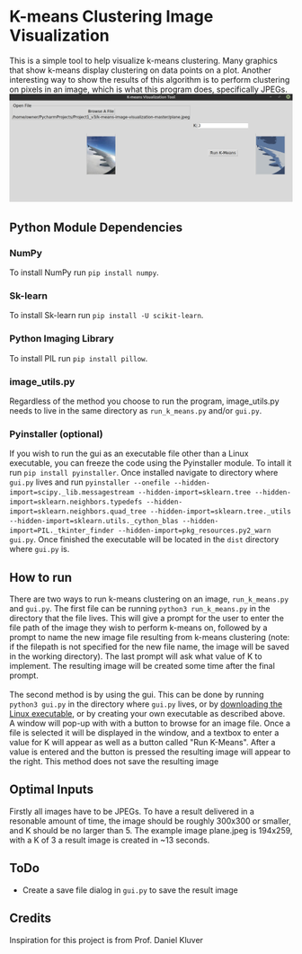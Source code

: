 # K-means Clustering Image Visualization
This is a simple tool to help visualize k-means clustering. Many graphics that show k-means display clustering on data points on a plot. Another interesting way to show the results of this algorithm is to perform clustering on pixels in an image, which is what this program does, specifically JPEGs.
![Screenshot](k-means-demo.png)
## Python Module Dependencies
### NumPy
To install NumPy run `pip install numpy`.
### Sk-learn
To install Sk-learn run `pip install -U scikit-learn`.
### Python Imaging Library
To install PIL run `pip install pillow`.
### image_utils.py
Regardless of the method you choose to run the program, image_utils.py needs to live in the same directory as `run_k_means.py` and/or `gui.py`.
### Pyinstaller (optional)
If you wish to run the gui as an executable file other than a Linux executable, you can freeze the code using the Pyinstaller module. To intall it run `pip install pyinstaller`. Once installed navigate to directory where `gui.py` lives and run `pyinstaller --onefile --hidden-import=scipy._lib.messagestream --hidden-import=sklearn.tree --hidden-import=sklearn.neighbors.typedefs --hidden-import=sklearn.neighbors.quad_tree --hidden-import=sklearn.tree._utils --hidden-import=sklearn.utils._cython_blas --hidden-import=PIL._tkinter_finder --hidden-import=pkg_resources.py2_warn gui.py`. Once finished the executable will be located in the `dist` directory where `gui.py` is.
## How to run
There are two ways to run k-means clustering on an image, `run_k_means.py` and `gui.py`. The first file can be running
`python3 run_k_means.py` in the directory that the file lives. This will give a prompt for the user to enter the file path of the image they wish to perform k-means on, followed by a prompt to name the new image file resulting from k-means clustering (note: if the filepath is not specified for the new file name, the image will be saved in the working directory). The last prompt will ask what value of K to implement. The resulting image will be created some time after the final prompt.
\
\
The second method is by using the gui. This can be done by running `python3 gui.py` in the directory where `gui.py` lives, or by [downloading the Linux executable](https://github.com/BenjaminWSwenson/K-Means-Image-Visualization/releases/tag/V1.0), or by creating your own executable as described above. A window will pop-up with with a button to browse for an image file. Once a file is selected it will be displayed in the window, and a textbox to enter a value for K will appear as well as a button called "Run K-Means". After a value is entered and the button is pressed the resulting image will appear to the right. This method does not save the resulting image
## Optimal Inputs
Firstly all images have to be JPEGs. To have a result delivered in a resonable amount of time, the image should be roughly 300x300 or smaller, and K should be no larger than 5. The example image plane.jpeg is 194x259, with a K of 3 a result image is created in ~13 seconds.
## ToDo
* Create a save file dialog in `gui.py` to save the result image
## Credits
Inspiration for this project is from Prof. Daniel Kluver
